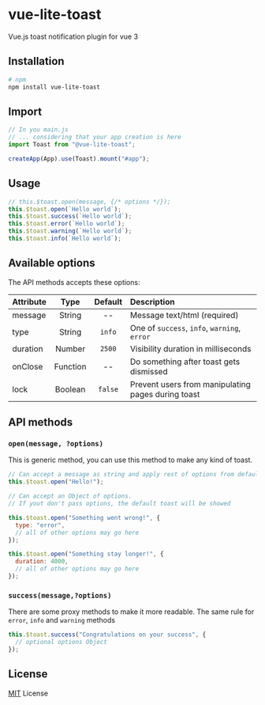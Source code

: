 # vue-lite-toast

Vue.js toast notification plugin for vue 3

## Installation

```bash
# npm
npm install vue-lite-toast
```

## Import

```js
// In you main.js
// ... considering that your app creation is here
import Toast from "@vue-lite-toast";

createApp(App).use(Toast).mount("#app");
```

## Usage

```js
// this.$toast.open(message, {/* options */});
this.$toast.open(`Hello world`);
this.$toast.success(`Hello world`);
this.$toast.error(`Hello world`);
this.$toast.warning(`Hello world`);
this.$toast.info(`Hello world`);
```

## Available options

The API methods accepts these options:

| Attribute |   Type   | Default | Description                                        |
| :-------- | :------: | :-----: | :------------------------------------------------- |
| message   |  String  |   --    | Message text/html (required)                       |
| type      |  String  | `info`  | One of `success`, `info`, `warning`, `error`       |
| duration  |  Number  | `2500`  | Visibility duration in milliseconds                |
| onClose   | Function |   --    | Do something after toast gets dismissed            |
| lock      | Boolean  | `false`  | Prevent users from manipulating pages during toast |

## API methods

### `open(message, ?options)`

This is generic method, you can use this method to make any kind of toast.

```js
// Can accept a message as string and apply rest of options from defaults
this.$toast.open("Hello!");

// Can accept an Object of options.
// If yout don't pass options, the default toast will be showed

this.$toast.open("Something went wrong!", {
  type: "error",
  // all of other options may go here
});

this.$toast.open("Something stay longer!", {
  duration: 4000,
  // all of other options may go here
});
```

### `success(message,?options)`

There are some proxy methods to make it more readable. The same rule for `error`, `info` and `warning` methods

```js
this.$toast.success("Congratulations on your success", {
  // optional options Object
});
```

## License

[MIT](LICENSE.txt) License
